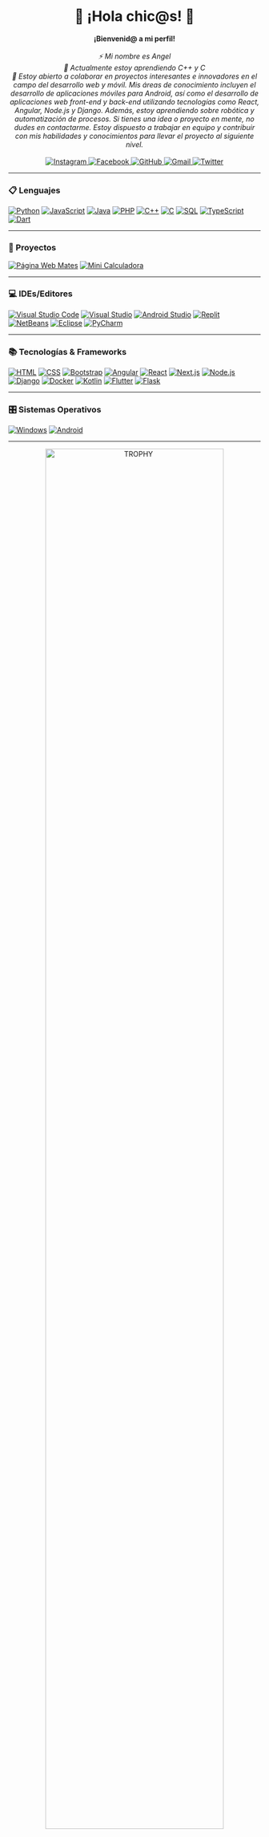 <h1 align="center">
    👋 ¡Hola chic@s! 👋
</h1>
<p align="center">
    <b>¡Bienvenid@ a mi perfil!</b><br><br>
    <i>
        ⚡ Mi nombre es Angel<br>
        🌱 Actualmente estoy aprendiendo C++ y C<br>
        🔭 Estoy abierto a colaborar en proyectos interesantes e innovadores en el campo del desarrollo web y móvil. Mis áreas de conocimiento incluyen el desarrollo de aplicaciones móviles para Android, así como el desarrollo de aplicaciones web front-end y back-end utilizando tecnologías como React, Angular, Node.js y Django. Además, estoy aprendiendo sobre robótica y automatización de procesos. Si tienes una idea o proyecto en mente, no dudes en contactarme. Estoy dispuesto a trabajar en equipo y contribuir con mis habilidades y conocimientos para llevar el proyecto al siguiente nivel.<br>
    </i><br>
    <a href="https://www.instagram.com/angel_szr1/">
        <img src="https://img.shields.io/badge/Instagram-black?style=flat-square&logo=Instagram" alt="Instagram">
    </a>
    <a href="https://github.com/AngelIsaiSzr">
        <img src="https://img.shields.io/badge/Facebook-black?style=flat-square&logo=Facebook" alt="Facebook">
    </a>
    <a href="https://github.com/AngelIsaiSzr">
        <img src="https://img.shields.io/badge/GitHub-black?style=flat-square&logo=github" alt="GitHub">
    </a>
    <a href="mailto:angelmoreno152008@gmail.com">
        <img src="https://img.shields.io/badge/Gmail-black?style=flat-square&logo=gmail" alt="Gmail">
    </a>
    <a href="https://github.com/AngelIsaiSzr">
        <img src="https://img.shields.io/badge/Twitter-black?style=flat-square&logo=Twitter" alt="Twitter">
    </a>
</p>

---

### 📋 Lenguajes
[![Python](https://img.shields.io/badge/Python-black?style=for-the-badge&logo=python)](https://github.com/AngelIsaiSzr)
[![JavaScript](https://img.shields.io/badge/JavaScript-black?style=for-the-badge&logo=javascript)](https://github.com/AngelIsaiSzr)
[![Java](https://img.shields.io/badge/Java-black?style=for-the-badge&logo=openjdk)](https://github.com/AngelIsaiSzr)
[![PHP](https://img.shields.io/badge/PHP-black?style=for-the-badge&logo=php)](https://github.com/AngelIsaiSzr)
[![C++](https://img.shields.io/badge/C++-black?style=for-the-badge&logo=cplusplus)](https://github.com/AngelIsaiSzr)
[![C](https://img.shields.io/badge/C-black?style=for-the-badge&logo=c)](https://github.com/AngelIsaiSzr)
[![SQL](https://img.shields.io/badge/SQL-black?style=for-the-badge&logo=mysql)](https://github.com/AngelIsaiSzr)
[![TypeScript](https://img.shields.io/badge/TypeScript-black?style=for-the-badge&logo=typescript)](https://github.com/AngelIsaiSzr)
[![Dart](https://img.shields.io/badge/Dart-black?style=for-the-badge&logo=dart)](https://github.com/AngelIsaiSzr)

---

### 📂 Proyectos
[![Página Web Mates](https://img.shields.io/badge/Web%20Mates-black?style=for-the-badge&logo=oneplus)](https://github.com/AngelIsaiSzr/Mates)
[![Mini Calculadora](https://img.shields.io/badge/Calculadora-black?style=for-the-badge&logo=ros)](https://github.com/AngelIsaiSzr/Calculadora)

---

### 💻 IDEs/Editores
[![Visual Studio Code](https://img.shields.io/badge/Visual%20Studio%20Code-black?style=for-the-badge&logo=visual-studio-code)](https://github.com/AngelIsaiSzr)
[![Visual Studio](https://img.shields.io/badge/Visual%20Studio-black?style=for-the-badge&logo=visual-studio)](https://github.com/AngelIsaiSzr)
[![Android Studio](https://img.shields.io/badge/Android%20Studio-black?style=for-the-badge&logo=android-studio)](https://github.com/AngelIsaiSzr)
[![Replit](https://img.shields.io/badge/Replit-black?style=for-the-badge&logo=replit)](https://github.com/AngelIsaiSzr)
[![NetBeans](https://img.shields.io/badge/NetBeans-black?style=for-the-badge&logo=apache-netbeans-ide)](https://github.com/AngelIsaiSzr)
[![Eclipse](https://img.shields.io/badge/Eclipse-black?style=for-the-badge&logo=eclipse)](https://github.com/AngelIsaiSzr)
[![PyCharm](https://img.shields.io/badge/PyCharm-black?style=for-the-badge&logo=pycharm)](https://github.com/AngelIsaiSzr)

---

### 📚 Tecnologías & Frameworks
[![HTML](https://img.shields.io/badge/HTML5-black?style=for-the-badge&logo=html5)](https://github.com/AngelIsaiSzr)
[![CSS](https://img.shields.io/badge/CSS3-black?style=for-the-badge&logo=css3)](https://github.com/AngelIsaiSzr)
[![Bootstrap](https://img.shields.io/badge/Bootstrap-black?style=for-the-badge&logo=bootstrap)](https://github.com/AngelIsaiSzr)
[![Angular](https://img.shields.io/badge/Angular-black?style=for-the-badge&logo=angular)](https://github.com/AngelIsaiSzr)
[![React](https://img.shields.io/badge/React-black?style=for-the-badge&logo=react)](https://github.com/AngelIsaiSzr)
[![Next.js](https://img.shields.io/badge/Next.js-black?style=for-the-badge&logo=next.js)](https://github.com/AngelIsaiSzr)
[![Node.js](https://img.shields.io/badge/Node.js-black?style=for-the-badge&logo=node.js)](https://github.com/AngelIsaiSzr)
[![Django](https://img.shields.io/badge/Django-black?style=for-the-badge&logo=django)](https://github.com/AngelIsaiSzr)
[![Docker](https://img.shields.io/badge/Docker-black?style=for-the-badge&logo=docker)](https://github.com/AngelIsaiSzr)
[![Kotlin](https://img.shields.io/badge/Kotlin-black?style=for-the-badge&logo=kotlin)](https://github.com/AngelIsaiSzr)
[![Flutter](https://img.shields.io/badge/Flutter-black?style=for-the-badge&logo=flutter)](https://github.com/AngelIsaiSzr)
[![Flask](https://img.shields.io/badge/Flask-black?style=for-the-badge&logo=flask)](https://github.com/AngelIsaiSzr)

---

### 🎛️ Sistemas Operativos
[![Windows](https://img.shields.io/badge/Windows-black?style=for-the-badge&logo=Windows)](https://github.com/AngelIsaiSzr)
[![Android](https://img.shields.io/badge/Android-black?style=for-the-badge&logo=Android)](https://github.com/AngelIsaiSzr)

---

<div align="center">
  <a href="https://github.com/ryo-ma/github-profile-trophy" title="Go to Source">
      <img align="center" width="84%" src="https://github-profile-trophy.vercel.app/?username=angelisaiszr&theme=nord&row=1&column=7&margin-h=15&margin-w=5&no-bg=true" alt="TROPHY" />
  </a>
</div>

<details>
<p align="center">
  <a href="https://github.com/AngelIsaiSzr">
    <img src="http://github-profile-summary-cards.vercel.app/api/cards/profile-details?username=AngelIsaiSzr&theme=transparent" />
  </a>
</p>
<p align="center">
  <div align="center">
    <a href="https://github.com/AngelIsaiSzr" title="Go to Source">
      <img align="left" width="390" src="https://github-readme-streak-stats.herokuapp.com/?user=AngelIsaiSzr&theme=transparent&border=61dafb&hide_border=true" alt="Streak Stats" />
    </a>
    <a href="https://github.com/AngelIsaiSzr" title="Go to Source">
      <img align="right" width="390" src="https://github-readme-stats.vercel.app/api?username=AngelIsaiSzr&show_icons=true&theme=transparent&border_color=61dafb&hide_border=true" />
    </a>
  </div>
  <br><br><br><br><br><br><br><br>
  <div align="center">
    <a href="https://github.com/AngelIsaiSzr" title="Go to Source">
      <img width="325" align="center" src="https://github-readme-stats.vercel.app/api/top-langs/?username=AngelIsaiSzr&theme=transparent&langs_count=8&layout=compact&border_color=61dafb&hide_border=true" />
    </a>
  </div>
  <br>
</p>
</details>

<p align="center">
  <a href="https://github.com/AngelIsaiSzr">
    <img src="https://komarev.com/ghpvc/?username=AngelIsaiSzr&color=blue&style=plastic" alt="Profile Views" />
  </a>
</p>

<!--
![Portafolio](https://img.shields.io/badge/Portfolio-%23000000.svg?style=for-the-badge&logo=firefox&logoColor=#FF7139)

![Snake animation](https://github.com/MagnoEfren/magnoefren/blob/main/github_snake.svg)

https://github-readme-stats.vercel.app/api/top-langs/?username=

- 🔭 Actualmente estoy trabajando en ...
- 🌱 Actualmente estoy aprendiendo ...
- 👯 Busco colaborar en ...
- 🤔 Estoy buscando ayuda con ...
- 💬 Pregúntame sobre ...
- 📫 Cómo contactarme: ...
- 😄 Pronombres: ...
- ⚡ Dato curioso: ...


    <a href="https://github.com/AngelIsaiSzr">
        <img src="https://img.shields.io/badge/Instagram-%23E4405F.svg?style=for-the-badge&logo=Instagram&logoColor=white" alt="Instagram">
    </a>
    <a href="https://github.com/AngelIsaiSzr">
        <img src="https://img.shields.io/badge/Facebook-%231877F2.svg?style=for-the-badge&logo=Facebook&logoColor=white" alt="Facebook">
    </a>
    <a href="https://github.com/AngelIsaiSzr">
        <img src="https://img.shields.io/badge/github-%23121011.svg?style=for-the-badge&logo=github&logoColor=white" alt="GitHub">
    </a>
    <a href="https://github.com/AngelIsaiSzr">
        <img src="https://img.shields.io/badge/Gmail-D14836?style=for-the-badge&logo=gmail&logoColor=white" alt="Gmail">
    </a>
    <a href="https://github.com/AngelIsaiSzr">
        <img src="https://img.shields.io/badge/Twitter-%231DA1F2.svg?style=for-the-badge&logo=Twitter&logoColor=white" alt="Twitter">
    </a>

Imagenes de Lenguajes:

<div style="display: inline_block"><br>
  <img align="center" alt="C++" height="30" width="40" src="https://cdn.jsdelivr.net/gh/devicons/devicon/icons/cplusplus/cplusplus-original.svg">
  <img align="center" alt="C" height="30" width="40" src="https://cdn.jsdelivr.net/gh/devicons/devicon/icons/c/c-original.svg">
  <img align="center" alt="Python" height="30" width="40" src="https://cdn.jsdelivr.net/gh/devicons/devicon/icons/python/python-original.svg">
  <img align="center" alt="Jupyter" height="30" width="40" src="https://cdn.jsdelivr.net/gh/devicons/devicon/icons/jupyter/jupyter-original.svg">
  <img align="center" alt="Html" height="30" width="40" src="https://cdn.jsdelivr.net/gh/devicons/devicon/icons/html5/html5-original.svg">
  <img align="center" alt="JavaScript" height="30" width="40" src="https://cdn.jsdelivr.net/gh/devicons/devicon/icons/javascript/javascript-original.svg">
  <img align="center" alt="Css" height="30" width="40" src="https://cdn.jsdelivr.net/gh/devicons/devicon/icons/css3/css3-original.svg">
  <img align="center" alt="Firebase" height="30" width="40" src="https://cdn.jsdelivr.net/gh/devicons/devicon/icons/firebase/firebase-plain.svg">
  <img align="center" alt="Flutter" height="30" width="40" src="https://cdn.jsdelivr.net/gh/devicons/devicon/icons/flutter/flutter-original.svg">
  <img align="center" alt="MongoDB" height="30" width="40" src="https://cdn.jsdelivr.net/gh/devicons/devicon/icons/mongodb/mongodb-original.svg">
  <img align="center" alt="Git" height="30" width="40" src="https://cdn.jsdelivr.net/gh/devicons/devicon/icons/git/git-original.svg">
  <img align="center" alt="Linux" height="30" width="40" src="https://cdn.jsdelivr.net/gh/devicons/devicon/icons/linux/linux-original.svg">
  <img align="center" alt="Illustrator" height="30" width="40" src="https://cdn.jsdelivr.net/gh/devicons/devicon/icons/illustrator/illustrator-plain.svg">
</div>

Tema:

transparent
radical
github_dark

Info:

    <div align=center>
    <a href="https://github.com/AngelIsaiSzr" title="Go to Source"> 
        <img align="left" width=325 src="https://github-readme-stats.vercel.app/api/top-langs/?username=AngelIsaiSzr&theme=radical&langs_count=8&layout=compact&border_color=61dafb&hide_border=true" /> 
    </a> 
    <a href="https://github.com/AngelIsaiSzr" title="Go to Source"> 
        <img align="right" width=325 src="https://github-readme-stats.vercel.app/api/pin/?username=AngelIsaiSzr&theme=radical&layout=compact&border_color=61dafb&hide_border=true&repo=AngelIsaiSzr" />
    </a>
    </div>

    <img src="https://readme-typing-svg.herokuapp.com?font=Fira+Code&pause=1000&color=FFFFFF&center=true&vCenter=true&random=false&width=500&lines=Holaa+%E2%9C%8C%EF%B8%8F;Soy+Angel+Salazar;%C2%A1Bienvenid@+a+mi+perfil!;Tengo+m%C3%A1s+de+5+a%C3%B1os+de+experiencia;y+siempre+estoy+aprendiendo+algo+nuevo!;Full+Stack+Developer+y+Mobile+Developer" alt="Typing SVG" />

[![Typing SVG](https://readme-typing-svg.herokuapp.com?font=Fira+Code&pause=1000&color=FFFFFF&center=true&vCenter=true&random=false&width=500&lines=Holaa+%E2%9C%8C%EF%B8%8F;Soy+Angel+Salazar;%C2%A1Bienvenid@+a+mi+perfil!;Tengo+m%C3%A1s+de+5+a%C3%B1os+de+experiencia;y+siempre+estoy+aprendiendo+algo+nuevo!;Full+Stack+Developer+y+Mobile+Developer)](https://git.io/typing-svg)


    <a href="https://github.com/AngelIsaiSzr" title="Go to Source">
      <img align="left" width=390 src="https://github-readme-streak-stats.herokuapp.com/?user=AngelIsaiSzr&theme=transparent&border=61dafb&hide_border=true" alt="ivansaul" />
    </a>
    <a href="https://github.com/AngelIsaiSzr" title="Go to Source">
      <img align="right" width=390 src="https://github-readme-stats.vercel.app/api?username=AngelIsaiSzr&show_icons=true&theme=transparent&border_color=61dafb&hide_border=true" />
    </a> 


        <a href="https://github.com/AngelIsaiSzr" title="Go to Source"> 
        <img align="left" width=390  src="https://github-readme-stats.vercel.app/api/top-langs/?username=AngelIsaiSzr&theme=transparent&langs_count=8&border_color=61dafb&hide_border=true" /> 
    </a> 
    <a href="https://github.com/AngelIsaiSzr" title="Go to Source"> 
        <img align="right" width=390  src="https://github-readme-stats.vercel.app/api/top-langs/?username=AngelIsaiSzr&theme=transparent&langs_count=8&border_color=61dafb&hide_border=true" /> 
    </a>
-->
